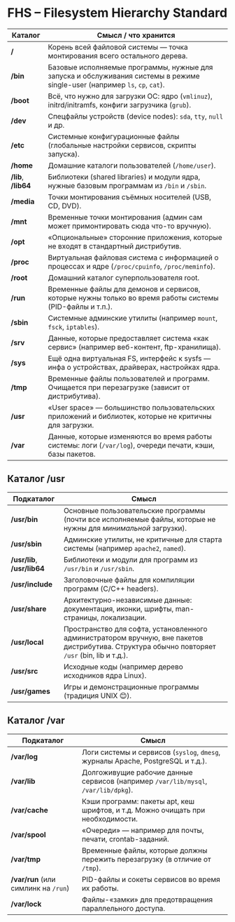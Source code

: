 # FHS – Filesystem Hierarchy Standard

| Каталог              | Смысл / что хранится                                                                                                        |
| -------------------- | --------------------------------------------------------------------------------------------------------------------------- |
| **/**                | Корень всей файловой системы — точка монтирования всего остального дерева.                                                  |
| **/bin**             | Базовые исполняемые программы, нужные для запуска и обслуживания системы в режиме single-user (например `ls`, `cp`, `cat`). |
| **/boot**            | Всё, что нужно для загрузки ОС: ядро (`vmlinuz`), initrd/initramfs, конфиги загрузчика (`grub`).                            |
| **/dev**             | Спецфайлы устройств (device nodes): `sda`, `tty`, `null` и др.                                                              |
| **/etc**             | Системные конфигурационные файлы (глобальные настройки сервисов, скрипты запуска).                                          |
| **/home**            | Домашние каталоги пользователей (`/home/user`).                                                                             |
| **/lib**, **/lib64** | Библиотеки (shared libraries) и модули ядра, нужные базовым программам из `/bin` и `/sbin`.                                 |
| **/media**           | Точки монтирования съёмных носителей (USB, CD, DVD).                                                                        |
| **/mnt**             | Временные точки монтирования (админ сам может примонтировать сюда что-то вручную).                                          |
| **/opt**             | «Опциональные» сторонние приложения, которые не входят в стандартный дистрибутив.                                           |
| **/proc**            | Виртуальная файловая система с информацией о процессах и ядре (`/proc/cpuinfo`, `/proc/meminfo`).                           |
| **/root**            | Домашний каталог суперпользователя root.                                                                                    |
| **/run**             | Временные файлы для демонов и сервисов, которые нужны только во время работы системы (PID-файлы и т.п.).                    |
| **/sbin**            | Системные админские утилиты (например `mount`, `fsck`, `iptables`).                                                         |
| **/srv**             | Данные, которые предоставляет система «как сервис» (например веб-контент, ftp-хранилища).                                   |
| **/sys**             | Ещё одна виртуальная FS, интерфейс к sysfs — инфа о устройствах, драйверах, настройках ядра.                                |
| **/tmp**             | Временные файлы пользователей и программ. Очищается при перезагрузке (зависит от дистрибутива).                             |
| **/usr**             | «User space» — большинство пользовательских приложений и библиотек, которые не критичны для загрузки.                       |
| **/var**             | Данные, которые изменяются во время работы системы: логи (`/var/log`), очереди печати, кэши, базы пакетов.                  |

## Каталог /usr

| Подкаталог                   | Смысл                                                                                                                                          |
| ---------------------------- | ---------------------------------------------------------------------------------------------------------------------------------------------- |
| **/usr/bin**                 | Основные пользовательские программы (почти все исполняемые файлы, которые не нужны для *минимальной* загрузки).                                |
| **/usr/sbin**                | Админские утилиты, не критичные для старта системы (например `apache2`, `named`).                                                              |
| **/usr/lib**, **/usr/lib64** | Библиотеки и модули для программ из `/usr/bin` и `/usr/sbin`.                                                                                  |
| **/usr/include**             | Заголовочные файлы для компиляции программ (C/C++ headers).                                                                                    |
| **/usr/share**               | Архитектурно-независимые данные: документация, иконки, шрифты, man-страницы, локализации.                                                      |
| **/usr/local**               | Пространство для софта, установленного администратором вручную, вне пакетов дистрибутива. Структура обычно повторяет `/usr` (bin, lib и т.д.). |
| **/usr/src**                 | Исходные коды (например дерево исходников ядра Linux).                                                                                         |
| **/usr/games**               | Игры и демонстрационные программы (традиция UNIX 😊).                                                                                          |


## Каталог /var

| Подкаталог                           | Смысл                                                                              |
| ------------------------------------ | ---------------------------------------------------------------------------------- |
| **/var/log**                         | Логи системы и сервисов (`syslog`, `dmesg`, журналы Apache, PostgreSQL и т.д.).    |
| **/var/lib**                         | Долгоживущие рабочие данные сервисов (например `/var/lib/mysql`, `/var/lib/dpkg`). |
| **/var/cache**                       | Кэши программ: пакеты apt, кеш шрифтов, и т.д. Можно очищать при необходимости.    |
| **/var/spool**                       | «Очереди» — например для почты, печати, crontab-заданий.                           |
| **/var/tmp**                         | Временные файлы, которые должны пережить перезагрузку (в отличие от `/tmp`).       |
| **/var/run** (или симлинк на `/run`) | PID-файлы и сокеты сервисов во время их работы.                                    |
| **/var/lock**                        | Файлы-«замки» для предотвращения параллельного доступа.                            |
